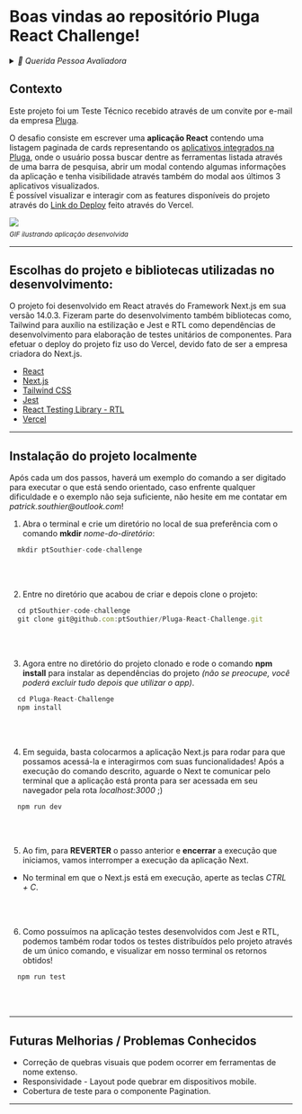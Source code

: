 # Boas vindas ao repositório Pluga React Challenge!

<details>
  <summary><i>📧 Querida Pessoa Avaliadora</i></summary>
  <sub>
    O conteúdo presente na atual branch possui diversas alterações e implementações realizadas após o prazo final estipulado no convite para o desafio! Por vontade própria decidi dar continuidade no desenvolvimento e agora, ao concluir uma versão mais coesa e satisfatória do projeto, decidi seguir o aprendizado e tentar fazer o deploy com uso do Vercel. Para tanto, aparenta se fazer necessário que o código final esteja presente na branch <b>main</b>!
    <br>O intuito não visa em nenhum momento manipular a avaliação do projeto e, sendo assim, é possível acessar o código contendo os arquivos alterados até o prazo final através 
<a href="https://github.com/ptSouthier/Pluga-React-Challenge/tree/backup/implemented-in-due-time" target="_blank">dessa branch</a>!
  </sub>
</details>

## Contexto

Este projeto foi um Teste Técnico recebido através de um convite por e-mail da empresa [Pluga](https://pluga.co/).

O desafio consiste em escrever uma <b>aplicação React</b> contendo uma listagem paginada de cards representando os [aplicativos integrados na Pluga](https://pluga.co/ferramentas_search.json), onde o usuário possa buscar dentre as ferramentas listada através de uma barra de pesquisa, abrir um modal contendo algumas informações da aplicação e tenha visibilidade através também do modal aos últimos 3 aplicativos visualizados.
<br> É possível visualizar e interagir com as features disponíveis do projeto através do [Link do Deploy](https://pluga-react-challenge.vercel.app/) feito através do Vercel.

![](https://github.com/ptSouthier/Pluga-React-Challenge/blob/main/public/ApplicationGIF.gif)
<sub><br>_GIF ilustrando aplicação desenvolvida_</sub>

---

## Escolhas do projeto e bibliotecas utilizadas no desenvolvimento:

O projeto foi desenvolvido em React através do Framework Next.js em sua versão 14.0.3. Fizeram parte do desenvolvimento também bibliotecas como, Tailwind para auxílio na estilização e Jest e RTL como dependências de desenvolvimento para elaboração de testes unitários de componentes. Para efetuar o deploy do projeto fiz uso do Vercel, devido fato de ser a empresa criadora do Next.js.

* [React](https://react.dev/)<br>
* [Next.js](https://nextjs.org/)<br>
* [Tailwind CSS](https://tailwindcss.com/)<br>
* [Jest](https://jestjs.io/pt-BR/)<br>
* [React Testing Library - RTL](https://testing-library.com/docs/react-testing-library/intro/)<br>
* [Vercel](https://vercel.com/)<br>

---

## Instalação do projeto localmente

Após cada um dos passos, haverá um exemplo do comando a ser digitado para executar o que está sendo orientado, caso enfrente qualquer dificuldade e o exemplo não seja suficiente, não hesite em me contatar em _patrick.southier@outlook.com_!

1. Abra o terminal e crie um diretório no local de sua preferência com o comando **mkdir** _nome-do-diretório_:
```javascript
  mkdir ptSouthier-code-challenge
```

<br><br>

2. Entre no diretório que acabou de criar e depois clone o projeto:
```javascript
  cd ptSouthier-code-challenge
  git clone git@github.com:ptSouthier/Pluga-React-Challenge.git
```

<br><br>

3. Agora entre no diretório do projeto clonado e rode o comando **npm install** para instalar as dependências do projeto _(não se preocupe, você poderá excluir tudo depois que utilizar o app)_. 
```javascript
  cd Pluga-React-Challenge
  npm install
```

<br><br>

4. Em seguida, basta colocarmos a aplicação Next.js para rodar para que possamos acessá-la e interagirmos com suas funcionalidades! Após a execução do comando descrito, aguarde o Next te comunicar pelo terminal que a aplicação está pronta para ser acessada em seu navegador pela rota _localhost:3000_ ;)
```javascript
  npm run dev
```

<br><br>

5. Ao fim, para **REVERTER** o passo anterior e **encerrar** a execução que iniciamos, vamos interromper a execução da aplicação Next.
 * No terminal em que o Next.js está em execução, aperte as teclas _CTRL + C_.

<br><br>

6. Como possuímos na aplicação testes desenvolvidos com Jest e RTL, podemos também rodar todos os testes distribuídos pelo projeto através de um único comando, e visualizar em nosso terminal os retornos obtidos!
```javascript
  npm run test
```

<br><br>


---


## Futuras Melhorias / Problemas Conhecidos

* Correção de quebras visuais que podem ocorrer em ferramentas de nome extenso.
* Responsividade - Layout pode quebrar em dispositivos mobile.
* Cobertura de teste para o componente Pagination.

---
